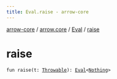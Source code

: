 ```yaml
---
title: Eval.raise - arrow-core
---
```


[arrow-core](../../index.html) / [arrow.core](../index.html) / [Eval](index.html) / [raise](./raise.html)

# raise

`fun raise(t: `[`Throwable`](https://kotlinlang.org/api/latest/jvm/stdlib/kotlin/-throwable/index.html)`): `[`Eval`](index.html)`<`[`Nothing`](https://kotlinlang.org/api/latest/jvm/stdlib/kotlin/-nothing/index.html)`>`